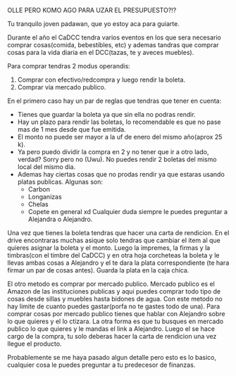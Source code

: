 OLLE PERO KOMO AGO PARA UZAR EL PRESUPUESTO?!?

Tu tranquilo joven padawan, que yo estoy aca para guiarte.

Durante el año el CaDCC tendra varios eventos en los que sera necesario comprar cosas(comida, bebestibles, etc) y ademas tandras que comprar cosas para la vida diaria en el DCC(tazas, te y aveces muebles).

Para comprar tendras 2 modus operandis:

1. Comprar con efectivo/redcompra y luego rendir la boleta.
2. Comprar via mercado publico.

En el primero caso hay un par de reglas que tendras que tener en cuenta:

* Tienes que guardar la boleta ya que sin ella no podras rendir.
* Hay un plazo para rendir las boletas, lo recomendable es que no pase mas de 1 mes desde que fue emitida.
* El monto no puede ser mayor a la uf de enero del mismo año(aprox 25 k).
* Ya pero puedo dividir la compra en 2 y no tener que ir a otro lado, verdad? Sorry pero no (Uwu). No puedes rendir 2 boletas del mismo local del mismo dia.
* Ademas hay ciertas cosas que no prodas rendir ya que estaras usando platas publicas. Algunas son:
    - Carbon
    - Longanizas
    - Chelas
    - Copete en general xd
    Cualquier duda siempre le puedes preguntar a Alejandra o Alejandro.
  
 

Una vez que tienes la boleta tendras que hacer una carta de rendicion. En el drive encontraras muchas asique solo tendras que cambiar el item al que quieres asignar la boleta y el monto. Luego la impremes, la firmas y la timbras(con el timbre del CaDCC) y en otra hoja corcheteas la boleta y le llevas ambas cosas a Alejandro y el te dara la plata correspondiente (te hara firmar un par de cosas antes). Guarda la plata en la caja chica.

El otro metodo es comprar por mercado publico. Mercado publico es el Amazon de las instituciones publicas y aqui puedes comprar todo tipo de cosas desde sillas y muebles hasta bidones de agua. Con este metodo no hay limite de cuanto puedes gastar(porfa no te gastes todo de una). Para comprar cosas por mercado publico tienes que hablar con Alejandro sobre lo que quieres y el lo ctizara. La otra forma es que tu busques en mercado publico lo que quieres y le mandas el link a Alejandro. Luego el se hace cargo de la compra, tu solo deberas hacer la carta de rendicion una vez llegue el producto. 

Probablemente se me haya pasado algun detalle pero esto es lo basico, cualquier cosa le puedes preguntar a tu predecesor de finanzas.

